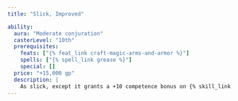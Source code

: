 ```yaml
---
title: "Slick, Improved"

ability:
  aura: "Moderate conjuration"
  casterLevel: "10th"
  prerequisites:
    feats: ["{% feat_link craft-magic-arms-and-armor %}"]
    spells: ["{% spell_link grease %}"]
    special: []
  price: "+15,000 gp"
  description: |
    As slick, except it grants a +10 competence bonus on {% skill_link escape-artist %} checks.
---
```

